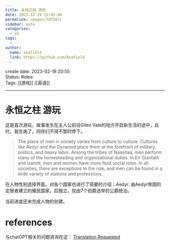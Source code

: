 ```yaml
---
title: 永恒之柱 游玩
date: 2023-12-19 15:02:44
permalink: /pages/7d7287/
sidebar: auto
categories:
  - zk
tags:
  - 
author: 
  name: asafield
  link: https://github.com/Asafield
---
```

create date: 2023-02-18 20:55  
Status: #idea  
Tags: [[游戏]] [[英语]] 

---

# 永恒之柱 游玩
这是首次游玩，故事发生在主人公前往Gilen Vale的地方开启新生活的途中，此时，我生病了，同伴们不得不暂时停下。  
> The place of men in society varies from culture to culture. Cultures like Aedyr and the Dyrwood place them at the forefront of military, politics, and heavy labor. Among the tribes of Naasitaq, men perform many of the homesteading and organizational duties. In Eir Glanfath and Ixamitl, men and women have more fluid social roles. In all societies, there are exceptions to the rule, and men can be found in a wide variety of stations and professions.

在人物性别选择界面，对各个国家也进行了简要的介绍：Aedyr. 由Aedyr帝国的定居者建立的殖民国家，后独立，现由7个伯爵选举的公爵统治。

当前进度还未完成人物的创建。



# references
与chatGPT相关的问题咨询在这： [Translation Requested](Translation%20Requested.md)
